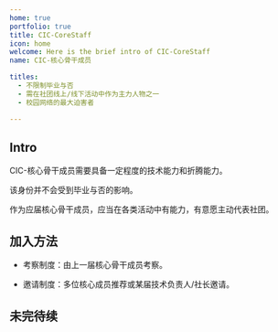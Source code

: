 ```yaml
---
home: true
portfolio: true
title: CIC-CoreStaff
icon: home
welcome: Here is the brief intro of CIC-CoreStaff
name: CIC-核心骨干成员

titles:
  - 不限制毕业与否
  - 需在社团线上/线下活动中作为主力人物之一
  - 校园网络的最大迫害者

---
```


## Intro

CIC-核心骨干成员需要具备一定程度的技术能力和折腾能力。

该身份并不会受到毕业与否的影响。

作为应届核心骨干成员，应当在各类活动中有能力，有意愿主动代表社团。

## 加入方法

- 考察制度：由上一届核心骨干成员考察。

- 邀请制度：多位核心成员推荐或某届技术负责人/社长邀请。

## 未完待续


